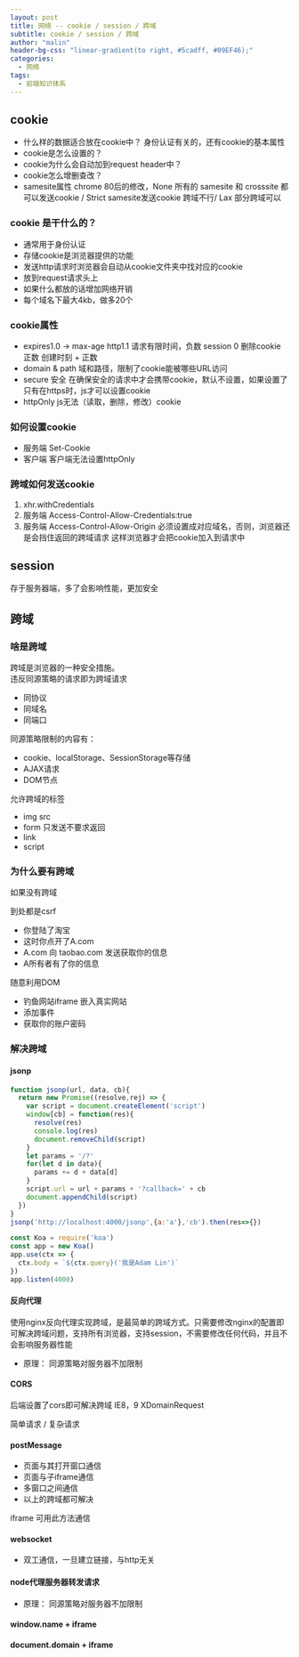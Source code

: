 ```yaml
---
layout: post
title: 网络 -- cookie / session / 跨域 
subtitle: cookie / session / 跨域 
author: "malin"
header-bg-css: "linear-gradient(to right, #5cadff, #09EF46);"
categories:
  - 网络
tags:
  - 前端知识体系
---
```


## cookie

- 什么样的数据适合放在cookie中？ 身份认证有关的，还有cookie的基本属性
- cookie是怎么设置的？
- cookie为什么会自动加到request header中？
- cookie怎么增删查改？
- samesite属性 chrome 80后的修改，None 所有的 samesite 和 crosssite 都可以发送cookie / Strict samesite发送cookie 跨域不行/ Lax 部分跨域可以 <a><link><form>

<!--more-->
### cookie 是干什么的？

- 通常用于身份认证
- 存储cookie是浏览器提供的功能
- 发送http请求时浏览器会自动从cookie文件夹中找对应的cookie
- 放到request请求头上
- 如果什么都放的话增加网络开销
- 每个域名下最大4kb，做多20个

### cookie属性

- expires1.0 -> max-age http1.1 请求有限时间，负数 session 0 删除cookie 正数 创建时刻 + 正数 
- domain & path 域和路径，限制了cookie能被哪些URL访问
- secure 安全 在确保安全的请求中才会携带cookie，默认不设置，如果设置了只有在https时，js才可以设置cookie
- httpOnly js无法（读取，删除，修改）cookie

### 如何设置cookie

- 服务端 Set-Cookie
- 客户端 客户端无法设置httpOnly

### 跨域如何发送cookie

1. xhr.withCredentials
2. 服务端 Access-Control-Allow-Credentials:true
3. 服务端 Access-Control-Allow-Origin 必须设置成对应域名，否则，浏览器还是会挡住返回的跨域请求
这样浏览器才会把cookie加入到请求中

## session

存于服务器端，多了会影响性能，更加安全

## 跨域

### 啥是跨域

跨域是浏览器的一种安全措施。  
违反同源策略的请求即为跨域请求  

- 同协议
- 同域名
- 同端口

同源策略限制的内容有：

- cookie、localStorage、SessionStorage等存储
- AJAX请求
- DOM节点

允许跨域的标签
- img src
- form 只发送不要求返回
- link
- script

### 为什么要有跨域

如果没有跨域

到处都是csrf

- 你登陆了淘宝
- 这时你点开了A.com
- A.com 向 taobao.com 发送获取你的信息
- A所有者有了你的信息

随意利用DOM

- 钓鱼网站iframe 嵌入真实网站
- 添加事件
- 获取你的账户密码

### 解决跨域

#### jsonp

```js
function jsonp(url, data, cb){
  return new Promise((resolve,rej) => {
    var script = document.createElement('script')
    window[cb] = function(res){
      resolve(res)
      console.log(res)
      document.removeChild(script)
    }
    let params = '/?'
    for(let d in data){
      params += d + data[d]
    }
    script.url = url + params + '?callback=' + cb
    document.appendChild(script)
  })
}
jsonp('http://localhost:4000/jsonp',{a:'a'},'cb').then(res=>{})
```

```js
const Koa = require('koa')
const app = new Koa()
app.use(ctx => {
  ctx.body = `${ctx.query}('我是Adam Lin')`
})
app.listen(4000)
```

#### 反向代理

使用nginx反向代理实现跨域，是最简单的跨域方式。只需要修改nginx的配置即可解决跨域问题，支持所有浏览器，支持session，不需要修改任何代码，并且不会影响服务器性能

- 原理： 同源策略对服务器不加限制

#### CORS

后端设置了cors即可解决跨域
IE8，9 XDomainRequest

简单请求 / 复杂请求

#### postMessage

- 页面与其打开窗口通信
- 页面与子iframe通信
- 多窗口之间通信
- 以上的跨域都可解决

iframe 可用此方法通信

#### websocket

- 双工通信，一旦建立链接，与http无关

#### node代理服务器转发请求

- 原理： 同源策略对服务器不加限制

#### window.name + iframe
#### document.domain + iframe

